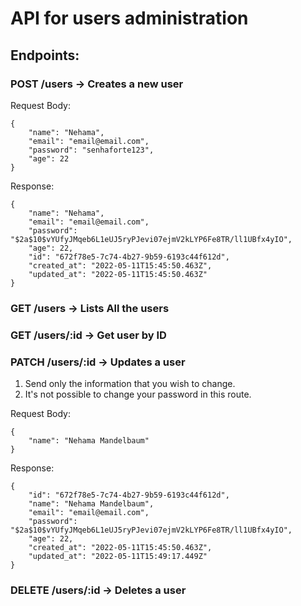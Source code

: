 # API for users administration

## Endpoints:

### POST /users -> Creates a new user

Request Body:

```
{
	"name": "Nehama",
	"email": "email@email.com",
	"password": "senhaforte123",
	"age": 22
}
```

Response:

```
{
	"name": "Nehama",
	"email": "email@email.com",
	"password": "$2a$10$vYUfyJMqeb6L1eUJ5ryPJevi07ejmV2kLYP6Fe8TR/ll1UBfx4yIO",
	"age": 22,
	"id": "672f78e5-7c74-4b27-9b59-6193c44f612d",
	"created_at": "2022-05-11T15:45:50.463Z",
	"updated_at": "2022-05-11T15:45:50.463Z"
}
```

### GET /users -> Lists All the users

### GET /users/:id -> Get user by ID

### PATCH /users/:id -> Updates a user

1. Send only the information that you wish to change.
2. It's not possible to change your password in this route.

Request Body:

```
{
	"name": "Nehama Mandelbaum"
}
```

Response:

```
{
	"id": "672f78e5-7c74-4b27-9b59-6193c44f612d",
	"name": "Nehama Mandelbaum",
	"email": "email@email.com",
	"password": "$2a$10$vYUfyJMqeb6L1eUJ5ryPJevi07ejmV2kLYP6Fe8TR/ll1UBfx4yIO",
	"age": 22,
	"created_at": "2022-05-11T15:45:50.463Z",
	"updated_at": "2022-05-11T15:49:17.449Z"
}
```

### DELETE /users/:id -> Deletes a user
